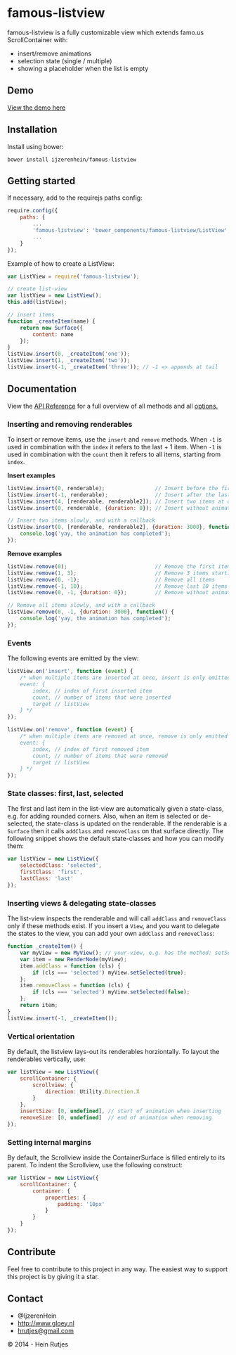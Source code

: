 famous-listview
==========

famous-listview is a fully customizable view which extends famo.us ScrollContainer with:
* insert/remove animations
* selection state (single / multiple)
* showing a placeholder when the list is empty

## Demo

[View the demo here](https://rawgit.com/IjzerenHein/famous-listview/master/examples/demo/index.html)


## Installation

Install using bower:

	bower install ijzerenhein/famous-listview

## Getting started

If necessary, add to the requirejs paths config:

```javascript
require.config({
    paths: {
        ...
        'famous-listview': 'bower_components/famous-listview/ListView',
        ...
    }
});
```

Example of how to create a ListView:

```javascript
var ListView = require('famous-listview');

// create list-view
var listView = new ListView();
this.add(listView);

// insert items
function _createItem(name) {
    return new Surface({
        content: name
    });
}
listView.insert(0, _createItem('one'));
listView.insert(1, _createItem('two'));
listView.insert(-1, _createItem('three')); // -1 => appends at tail

```

## Documentation

View the [API Reference](docs/ListView.md) for a full overview of all methods
and all [options.](docs/ListView.md#module_ListView)

### Inserting and removing renderables

To insert or remove items, use the `insert` and `remove` methods. When `-1` is
used in combination with the `index` it refers to the last + 1 item. When `-1`
is used in combination with the `count` then it refers to all items, starting
from `index`.

**Insert examples**
```javascript
listView.insert(0, renderable);                // Insert before the first item
listView.insert(-1, renderable);               // Insert after the last item
listView.insert(4, [renderable, renderable2]); // Insert two items at once
listView.insert(0, renderable, {duration: 0}); // Insert without animation

// Insert two items slowly, and with a callback
listView.insert(0, [renderable, renderable2], {duration: 3000}, function() {
	console.log('yay, the animation has completed');
});
```

**Remove examples**
```javascript
listView.remove(0);                            // Remove the first item
listView.remove(1, 3);                         // Remove 3 items starting at 1
listView.remove(0, -1);                        // Remove all items
listView.remove(-1, 10);                       // Remove last 10 items
listView.remove(0, -1, {duration: 0});         // Remove without animation

// Remove all items slowly, and with a callback
listView.remove(0, -1, {duration: 3000}, function() {
	console.log('yay, the animation has completed');
});

```

### Events

The following events are emitted by the view:

```javascript
listView.on('insert', function (event) {
	/* when multiple items are inserted at once, insert is only emitted once
	event: {
		index, // index of first inserted item
		count, // number of items that were inserted
		target // listView
	} */
});
```

```javascript
listView.on('remove', function (event) {
	/* when multiple items are removed at once, remove is only emitted once
	event: {
		index, // index of first removed item
		count, // number of items that were removed
		target // listView
	} */
});
```

### State classes: first, last, selected

The first and last item in the list-view are automatically given a state-class,
e.g. for adding rounded corners. Also, when an item is selected or
de-selected, the state-class is updated on the renderable. If the renderable is
a `Surface` then it calls `addClass` and `removeClass` on that surface directly.
The following snippet shows the default state-classes and how you can modify them:

```javascript
var listView = new ListView({
	selectedClass: 'selected',
	firstClass: 'first',
	lastClass: 'last'
});
```

### Inserting views & delegating state-classes

The list-view inspects the renderable and will call `addClass` and `removeClass`
only if these methods exist. If you insert a `View`, and you want to delegate the
states to the view, you can add your own `addClass` and `removeClass`:

```javascript
function _createItem() {
	var myView = new MyView(); // your-view, e.g. has the method: setSelected
	var item = new RenderNode(myView);
	item.addClass = function (cls) {
		if (cls === 'selected') myView.setSelected(true);
	};
	item.removeClass = function (cls) {
		if (cls === 'selected') myView.setSelected(false);
	};
	return item;
}
listView.insert(-1, _createItem());
```

### Vertical orientation

By default, the listview lays-out its renderables horziontally. To layout
the renderables vertically, use:

```javascript
var listView = new ListView({
	scrollContainer: {
		scrollview: {
			direction: Utility.Direction.X
		}
	},
	insertSize: [0, undefined], // start of animation when inserting
	removeSize: [0, undefined]  // end of animation when removing
});
```

### Setting internal margins

By default, the Scrollview inside the ContainerSurface is filled entirely to
its parent. To indent the Scrollview, use the following construct:

```javascript
var listView = new ListView({
	scrollContainer: {
		container: {
			properties: {
			    padding: '10px'
			}
		}
	}
});
```

## Contribute

Feel free to contribute to this project in any way. The easiest way to support this project is by giving it a star.

## Contact
- 	@IjzerenHein
- 	http://www.gloey.nl
- 	hrutjes@gmail.com

© 2014 - Hein Rutjes
